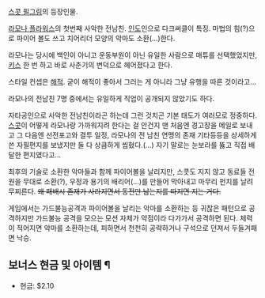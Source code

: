 [스콧 필그림](%EC%8A%A4%EC%BD%A7%20%ED%95%84%EA%B7%B8%EB%A6%BC.md)의 등장인물.

[라모나 플라워스](%EB%9D%BC%EB%AA%A8%EB%82%98%20%ED%94%8C%EB%9D%BC%EC%9B%8C%EC%8A%A4.md)의 첫번째 사악한 전남친. [인도](%EC%9D%B8%EB%8F%84.md)인으로 다크써클이 특징. 마법의 힘(?)으로
파이어 볼도 쓰고 치어리더 모양의 악마도 소환(...)한다.

라모나는 당시에 백인이 아니고 운동부원이 아닌 유일한 사람으로 매튜를 선택했었지만, [키스](%ED%82%A4%EC%8A%A4.md)
한 번 하고 바로 사춘기의 변덕으로 헤어졌다고 한다.

스타일 컨셉은 [해적](%ED%95%B4%EC%A0%81.md). 굳이 해적이 좋아서 그러는 게 아니라 그냥 유행을 따른 것이라고...

라모나의 전남친 7명 중에서는 유일하게 직업이 공개되지 않았기도 하다.  

자타공인으로 사악한 전남친이라곤 하는데 그런 것치곤 기본 태도가 여러모로 정중하다. [스콧](%EC%8A%A4%EC%BD%A7%20%ED%95%84%EA%B7%B8%EB%A6%BC%28%EB%93%B1%EC%9E%A5%EC%9D%B8%EB%AC%BC%29.md)이 어떻게
라모나랑 가까워지려 한다는 걸 안건지 맨 처음엔 경고장을 메일로 보내고 그 다음엔 선전포고와 결투 일정, 라모나의 전 남친 연맹의 존재
기타등등을 상세하게 쓴 자필편지를 보냈지만 둘 다 상큼하게 씹혔다.(...) 자기 말로는 눈보라를 뚫고 직접 배달한 편지였다고...

최후의 기술로 소환한 악마들과 함께 파이어볼을 날리지만, 스콧도 지지 않고 동료들 전원을 무대로 소환(?), 우정과 용기의 배리어(...)를
만들어 막아내고 마무리 펀치를 날려 무찌른다. <del>왜 패배시 존재가 사라지면서 동전만 남는지를 따지면 지는 거다.</del>

게임에서는 가드불능공격과 파이어볼을 날리는 악마를 소환하는 등 귀찮은 패턴으로 공격하지만 가드불능 공격을 모으는 모션 자체가 약점이라
다가가서 공격하면 된다. 체력이 적어지면 악마를 소환하는데, 피하면서 천천히 공략하거나 구석으로 던져서 두들겨패면 낙승.  

## 보너스 현금 및 아이템 ¶

  * 현금: $2.10  

